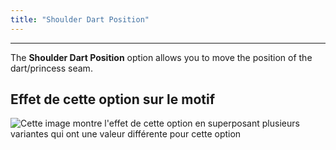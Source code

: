 ```yaml
---
title: "Shoulder Dart Position"
---
```


***

The **Shoulder Dart Position** option allows you to move the position of the dart/princess seam.

## Effet de cette option sur le motif

![Cette image montre l'effet de cette option en superposant plusieurs variantes qui ont une valeur différente pour cette option](noble_shoulderdartposition_sample.svg "Effet de cette option sur le motif")
